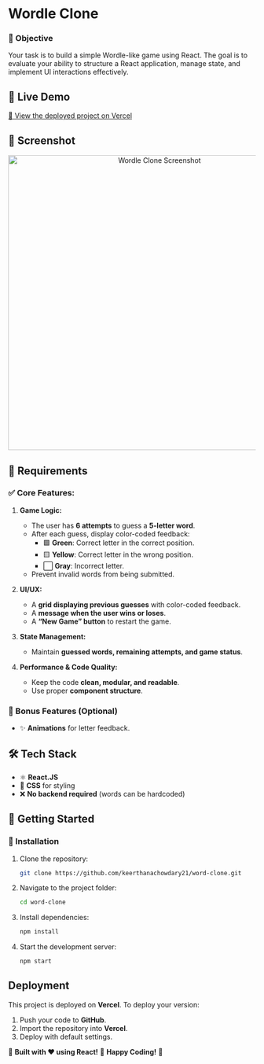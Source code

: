 # Wordle Clone

### 🎯 Objective
Your task is to build a simple Wordle-like game using React. The goal is to evaluate your ability to structure a React application, manage state, and implement UI interactions effectively.

## 🌟 Live Demo
[🔗 View the deployed project on Vercel](https://word-clone-lf1d.vercel.app/)

## 📸 Screenshot
<p align="center">
  <img src="https://drive.google.com/uc?id=1ptav2sRSLhVHcWRqywJ061va7aPT2E-I" alt="Wordle Clone Screenshot" width="600" />
</p>

## 📜 Requirements

### ✅ Core Features:
1. **Game Logic:**
   - The user has **6 attempts** to guess a **5-letter word**.
   - After each guess, display color-coded feedback:
     - 🟩 **Green**: Correct letter in the correct position.
     - 🟨 **Yellow**: Correct letter in the wrong position.
     - ⬜ **Gray**: Incorrect letter.
   - Prevent invalid words from being submitted.

2. **UI/UX:**
   - A **grid displaying previous guesses** with color-coded feedback.
   - A **message when the user wins or loses**.
   - A **“New Game” button** to restart the game.

3. **State Management:**
   - Maintain **guessed words, remaining attempts, and game status**.

4. **Performance & Code Quality:**
   - Keep the code **clean, modular, and readable**.
   - Use proper **component structure**.

### 🎁 Bonus Features (Optional)
- ✨ **Animations** for letter feedback.


## 🛠 Tech Stack
- ⚛️ **React.JS**
- 🎨 **CSS** for styling
- ❌ **No backend required** (words can be hardcoded)

## 🚀 Getting Started
### 🔧 Installation
1. Clone the repository:
   ```sh
   git clone https://github.com/keerthanachowdary21/word-clone.git
   ```
2. Navigate to the project folder:
   ```sh
   cd word-clone
   ```
3. Install dependencies:
   ```sh
   npm install
   ```
4. Start the development server:
   ```sh
   npm start
   ```

## Deployment
This project is deployed on **Vercel**. To deploy your version:
1. Push your code to **GitHub**.
2. Import the repository into **Vercel**.
3. Deploy with default settings.

🚀 **Built with ❤️ using React!**
🚀 **Happy Coding!** 🎯
